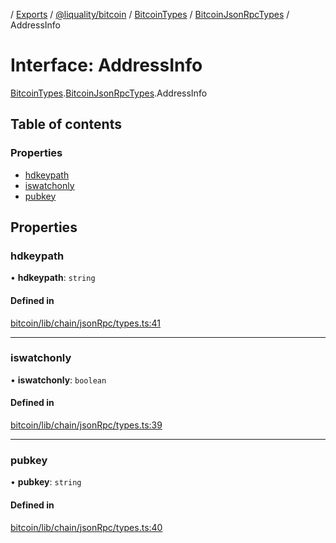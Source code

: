[](../README.md) / [Exports](../modules.md) / [@liquality/bitcoin](../modules/liquality_bitcoin.md) / [BitcoinTypes](../modules/liquality_bitcoin.BitcoinTypes.md) / [BitcoinJsonRpcTypes](../modules/liquality_bitcoin.BitcoinTypes.BitcoinJsonRpcTypes.md) / AddressInfo

# Interface: AddressInfo

[BitcoinTypes](../modules/liquality_bitcoin.BitcoinTypes.md).[BitcoinJsonRpcTypes](../modules/liquality_bitcoin.BitcoinTypes.BitcoinJsonRpcTypes.md).AddressInfo

## Table of contents

### Properties

- [hdkeypath](liquality_bitcoin.BitcoinTypes.BitcoinJsonRpcTypes.AddressInfo.md#hdkeypath)
- [iswatchonly](liquality_bitcoin.BitcoinTypes.BitcoinJsonRpcTypes.AddressInfo.md#iswatchonly)
- [pubkey](liquality_bitcoin.BitcoinTypes.BitcoinJsonRpcTypes.AddressInfo.md#pubkey)

## Properties

### hdkeypath

• **hdkeypath**: `string`

#### Defined in

[bitcoin/lib/chain/jsonRpc/types.ts:41](https://github.com/liquality/chainabstractionlayer/blob/c190aa67/packages/bitcoin/lib/chain/jsonRpc/types.ts#L41)

___

### iswatchonly

• **iswatchonly**: `boolean`

#### Defined in

[bitcoin/lib/chain/jsonRpc/types.ts:39](https://github.com/liquality/chainabstractionlayer/blob/c190aa67/packages/bitcoin/lib/chain/jsonRpc/types.ts#L39)

___

### pubkey

• **pubkey**: `string`

#### Defined in

[bitcoin/lib/chain/jsonRpc/types.ts:40](https://github.com/liquality/chainabstractionlayer/blob/c190aa67/packages/bitcoin/lib/chain/jsonRpc/types.ts#L40)
